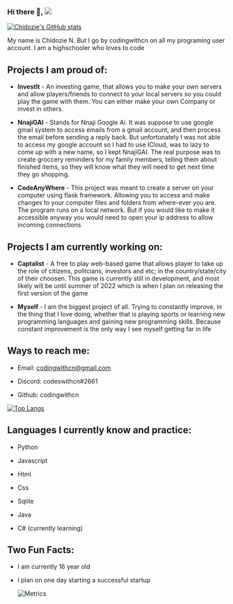 ### Hi there 👋, ![](https://visitor-badge.glitch.me/badge?page_id=codingwithcn.codingwithcn)

[![Chidozie's GitHub stats](https://github-readme-stats.vercel.app/api?username=codingwithcn&show_icons=true&theme=dark)](https://github.com/anuraghazra/github-readme-stats)

  My name is Chidozie N. But I go by codingwithcn on all my programing user account. I am a highschooler who loves to code
  
  __Projects I am proud of__:
  -
  - __InvestIt__ - An investing game, that allows you to make your own servers and allow players/friends to connect to your local servers so you could play the game with them. You can either make your own Company or invest in others.


  - __NnajiGAI__ - Stands for Nnaji Google Ai. It was suppose to use google gmail system to access emails from a gmail account, and then process the email before sending a reply back. But unfortunately I was not able to access my google account so I had to use ICloud, was to lazy to come up with a new name, so I kept NnajiGAI. The real purpose was to create groccery reminders for my family members, telling them about finished items, so they will know what they will need to get next time they go shopping.


  - __CodeAnyWhere__ - This project was meant to create a server on your computer using flask framework. Allowing you to access and make changes to your computer files and folders from where-ever you are. The program runs on a local network. But if you would like to make it accessible anyway you would need to open your ip address to allow incoming connections
  
  __Projects I am currently working on__:
  -
  - __Captalist__ - A free to play web-based game that allows player to take up the role of citizens, politcians, investors and etc; in the country/state/city of their choosen. This game is currently still in development, and most likely will be until summer of 2022 which is when I plan on releasing the first version of the game


  - __Myself__ - I am the biggest project of all. Trying to constantly improve, in the thing that I love doing, whether that is playing sports or learning new programming languages and gaining new programming skills. Because constant improvement is the only way I see myself getting far in life

  __Ways to reach me__:
  -
  - Email: codingwithcn@gmail.com

  - Discord: codeswithcn#2661

  - Github: codingwithcn


 [![Top Langs](https://github-readme-stats.vercel.app/api/top-langs/?username=codingwithcn&layout=compact&theme=dracula&hide=html,css)](https://github.com/anuraghazra/github-readme-stats)
 
 __Languages I currently know and practice__:
 -
 - Python

 - Javascript

 - Html

 - Css

 - Sqlite

 - Java

 - C# (currently learning)

__Two Fun Facts__:
-
- I am currently 16 year old

- I plan on one day starting a successful startup


  ![Metrics](https://metrics.lecoq.io/codingwithcn?template=classic&base.header=0&base.activity=0&base.community=0&base.repositories=0&base.metadata=0&isocalendar=1&stars=1&isocalendar.duration=half-year&stars.limit=4&config.timezone=Asia%2FCalcutta)
<!--
**codingwithcn/codingwithcn** is a ✨ _special_ ✨ repository because its `README.md` (this file) appears on your GitHub profile.

Here are some ideas to get you started:

- 🔭 I’m currently working on ...
- 🌱 I’m currently learning ...
- 👯 I’m looking to collaborate on ...
- 🤔 I’m looking for help with ...
- 💬 Ask me about ...
- 📫 How to reach me: ...
- 😄 Pronouns: ...
- ⚡ Fun fact: ...
-->
